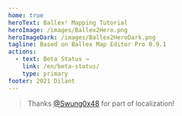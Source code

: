 ```yaml
---
home: true
heroText: Ballex² Mapping Tutorial
heroImage: /images/Ballex2Hero.png
heroImageDark: /images/Ballex2HeroDark.png
tagline: Based on Ballex Map Editor Pro 0.9.1
actions:
  - text: Beta Status →
    link: /en/beta-status/
    type: primary
footer: 2021 Dilant
---
```


> Thanks [@Swung0x48](https://github.com/Swung0x48) for part of localization!
